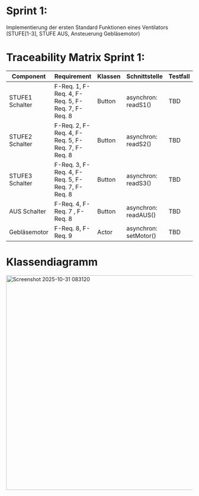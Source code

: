 # Sprint 1:

Implementierung der ersten Standard Funktionen eines Ventilators (STUFE[1-3], STUFE AUS, Ansteuerung Gebläsemotor)

# Traceability Matrix Sprint 1:

| Component  | Requirement | Klassen  | Schnittstelle | Testfall | 
| ------------- | ------------- | -------------  | ------------- | ------------- |
| STUFE1 Schalter | F-Req. 1, F-Req. 4, F-Req. 5, F-Req. 7, F-Req. 8| Button  | asynchron: readS1() | TBD | 
| STUFE2 Schalter  | F-Req. 2, F-Req. 4, F-Req. 5, F-Req. 7, F-Req. 8 | Button  | asynchron: readS2() | TBD | 
| STUFE3 Schalter  | F-Req. 3, F-Req. 4, F-Req. 5, F-Req. 7, F-Req. 8   | Button  | asynchron: readS3() | TBD | 
| AUS Schalter  | F-Req. 4, F-Req. 7 , F-Req. 8 |Button  | asynchron: readAUS() | TBD | 
| Gebläsemotor  | F-Req. 8, F-Req. 9  |Actor  | asynchron: setMotor() | TBD | 


# Klassendiagramm


<img width="958" height="580" alt="Screenshot 2025-10-31 083120" src="https://github.com/user-attachments/assets/a8ce3e0a-94a3-4a0a-bc0e-aec25156c457" />
